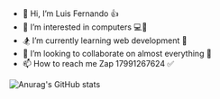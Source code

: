 - 👋 Hi, I’m Luis Fernando 👍
- 👀 I’m interested in computers 💻🔨
- 🏂 I’m currently learning web development 🛌
- 🧗 I’m looking to collaborate on almost everything 🤝
- 📫 How to reach me Zap 17991267624 ✅

<!---
luisf4/luisf4 is a ✨ special ✨ repository because its `README.md` (this file) appears on your GitHub profile.
You can click the Preview link to take a look at your changes.
--->

![Anurag's GitHub stats](https://github-readme-stats.vercel.app/api?username=luisf4&show_icons=true&theme=radical)
